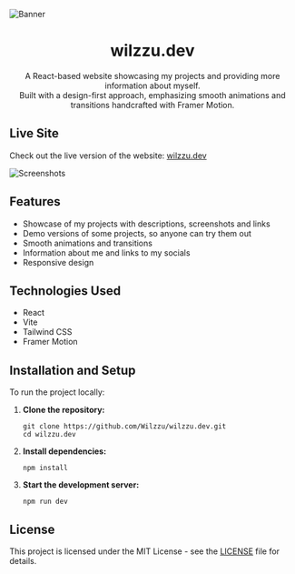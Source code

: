 ![Banner](https://i.imgur.com/LKhoc9f.png)

<h1 align="center">wilzzu.dev</h1>

<p align="center">A React-based website showcasing my projects and providing more information about myself.</br>Built with a design-first approach, emphasizing smooth animations and transitions handcrafted with Framer Motion.</p>

## Live Site

Check out the live version of the website:
[wilzzu.dev](https://wilzzu.dev/)

![Screenshots](https://i.imgur.com/makqbpP.png)

## Features

- Showcase of my projects with descriptions, screenshots and links
- Demo versions of some projects, so anyone can try them out
- Smooth animations and transitions
- Information about me and links to my socials
- Responsive design

## Technologies Used

- React
- Vite
- Tailwind CSS
- Framer Motion

## Installation and Setup

To run the project locally:

1. **Clone the repository:**

   ```
   git clone https://github.com/Wilzzu/wilzzu.dev.git
   cd wilzzu.dev
   ```

2. **Install dependencies:**

   ```
   npm install
   ```

3. **Start the development server:**

   ```
   npm run dev
   ```

## License

This project is licensed under the MIT License - see the [LICENSE](LICENSE) file for details.
